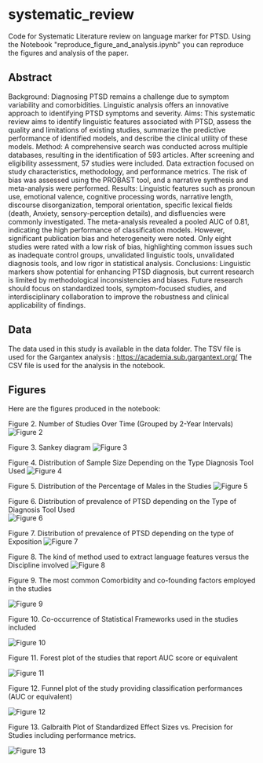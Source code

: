 # systematic_review

Code for Systematic Literature review on language marker for PTSD.
Using the Notebook "reproduce_figure_and_analysis.ipynb" you can reproduce the figures and analysis of the paper.


## Abstract
Background: Diagnosing PTSD remains a challenge due to symptom variability and comorbidities. Linguistic analysis offers an innovative approach to identifying PTSD symptoms and severity.
Aims: This systematic review aims to identify linguistic features associated with PTSD, assess the quality and limitations of existing studies, summarize the predictive performance of identified models, and describe the clinical utility of these models.
Method: A comprehensive search was conducted across multiple databases, resulting in the identification of 593 articles. After screening and eligibility assessment, 57 studies were included. Data extraction focused on study characteristics, methodology, and performance metrics. The risk of bias was assessed using the PROBAST tool, and a narrative synthesis and meta-analysis were performed.
Results: Linguistic features such as pronoun use, emotional valence, cognitive processing words, narrative length, discourse disorganization, temporal orientation, specific lexical fields (death, Anxiety, sensory-perception details), and disfluencies were commonly investigated. The meta-analysis revealed a pooled AUC of 0.81, indicating the high performance of classification models. However, significant publication bias and heterogeneity were noted. Only eight studies were rated with a low risk of bias, highlighting common issues such as inadequate control groups, unvalidated linguistic tools, unvalidated diagnosis tools, and low rigor in statistical analysis.
Conclusions: Linguistic markers show potential for enhancing PTSD diagnosis, but current research is limited by methodological inconsistencies and biases. Future research should focus on standardized tools, symptom-focused studies, and interdisciplinary collaboration to improve the robustness and clinical applicability of findings.

## Data
The data used in this study is available in the data folder. 
The TSV file is used for the Gargantex analysis : https://academia.sub.gargantext.org/ 
The CSV file is used for the analysis in the notebook.

## Figures
Here are the figures produced in the notebook:

Figure 2. Number of Studies Over Time (Grouped by 2-Year Intervals)
![Figure 2](results/time_evolution.png)

Figure 3. Sankey diagram
![Figure 3](results/sankey.png)

Figure 4.  Distribution of Sample Size Depending on the Type  Diagnosis Tool Used
![Figure 4](results/sample_size_diagnosis_tool_plot.png)


Figure 5. Distribution of the Percentage of Males in the Studies
![Figure 5](results/gender_distribution_plot.png)


Figure 6. Distribution of prevalence of PTSD depending on the Type of Diagnosis Tool Used	
![Figure 6](results/prevalence_diagnosis_plot.png)

Figure 7. Distribution of prevalence of PTSD depending on the type of Exposition
![Figure 7](results/type_of_event_diagnosis_plot.png)


Figure 8. The kind of method used  to extract language features versus the Discipline involved
![Figure 8](results/language_features_plot.png)


Figure 9. The most common Comorbidity and co-founding factors employed in the studies

![Figure 9](results/commorbidities_and_cofoundings_plot.png)


Figure 10. Co-occurrence of Statistical Frameworks used in the studies included

![Figure 10](results/chord_statistical_framework_plot.png)


Figure 11. Forest plot of the studies that report AUC score or equivalent

![Figure 11](results/forest_plot.png)


 Figure 12. Funnel plot of the study providing classification performances (AUC or equivalent)

![Figure 12](results/funnel_plot.png)


Figure 13. Galbraith Plot of Standardized Effect Sizes vs. Precision for Studies including performance metrics.

![Figure 13](results/galbraith_plot.png)







